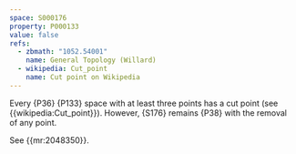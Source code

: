```yaml
---
space: S000176
property: P000133
value: false
refs:
  - zbmath: "1052.54001"
    name: General Topology (Willard)
  - wikipedia: Cut_point
    name: Cut point on Wikipedia
---
```


Every {P36} {P133} space with at least three points has a 
cut point (see {{wikipedia:Cut_point}}). However, {S176} remains
{P38} with the removal of any point.

See {{mr:2048350}}.
